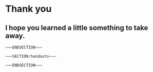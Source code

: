 <!SLIDE>
# Thank you #
## I hope you learned a little something to take away. ##



~~~SECTION:notes~~~
~~~ENDSECTION~~~

~~~SECTION:handouts~~~

~~~ENDSECTION~~~

